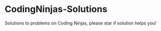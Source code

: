 # CodingNinjas-Solutions
Solutions to problems on Coding Ninjas, please star if solution helps you!
